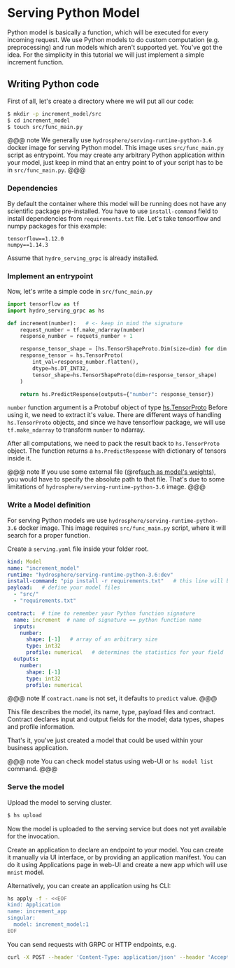 # Serving Python Model

Python model is basically a function, which will be executed for every incoming request.
We use Python models to do custom computation (e.g. preprocessing) and run models which aren't supported yet.
You've got the idea. For the simplicity in this tutorial we will just implement a simple increment function.

## Writing Python code
First of all, let's create a directory where we will put all our code:
```sh
$ mkdir -p increment_model/src
$ cd increment_model
$ touch src/func_main.py
``` 

@@@ note
We generally use `hydrosphere/serving-runtime-python-3.6` docker image for serving Python model.
This image uses `src/func_main.py` script as entrypoint.
You may create any arbitrary Python application within your model, 
just keep in mind that an entry point to of your script has to be in `src/func_main.py`.
@@@

### Dependencies
By default the container where this model will be running does not have any scientific package pre-installed. 
You have to use `install-command` field to install dependencies from `requirements.txt` file.
Let's take tensorflow and numpy packages for this example:

```
tensorflow==1.12.0
numpy==1.14.3
```

Assume that `hydro_serving_grpc` is already installed.

### Implement an entrypoint

Now, let's write a simple code in `src/func_main.py`
```python
import tensorflow as tf
import hydro_serving_grpc as hs

def increment(number):   # <- keep in mind the signature
    request_number = tf.make_ndarray(number)
    response_number = requets_number + 1

    response_tensor_shape = [hs.TensorShapeProto.Dim(size=dim) for dim in number.tensor_shape.dim]
    response_tensor = hs.TensorProto(
        int_val=response_number.flatten(), 
        dtype=hs.DT_INT32,
        tensor_shape=hs.TensorShapeProto(dim=response_tensor_shape)
    )

    return hs.PredictResponse(outputs={"number": response_tensor})
```
`number` function argument is a Protobuf object of type 
[hs.TensorProto](https://github.com/Hydrospheredata/hydro-serving-protos/blob/master/src/hydro_serving_grpc/tf/tensor.proto)
Before using it, we need to extract it's value. There are different ways of handling `hs.TensorProto` objects,
and since we have tensorflow package, we will use `tf.make_ndarray` to transform `number` to ndarray.

After all computations, we need to pack the result back to `hs.TensorProto` object.
The function returns a `hs.PredictResponse` with dictionary of tensors inside it.

@@@ note
If you use some external file (@ref[such as model's weights](index.md#preparing-the-model)), 
you would have to specify the absolute path to that file.
That's due to some limitations of `hydrosphere/serving-runtime-python-3.6` image.
@@@

### Write a Model definition

For serving Python models we use `hydrosphere/serving-runtime-python-3.6` docker image.
This image requires `src/func_main.py` script, where it will search for a proper function. 

Create a `serving.yaml` file inside your folder root.

```yaml
kind: Model
name: "increment_model"
runtime: "hydrosphere/serving-runtime-python-3.6:dev"
install-command: "pip install -r requirements.txt"   # this line will be executed during model build
payload:   # define your model files
  - "src/"
  - "requirements.txt"

contract:  # time to remember your Python function signature
  name: increment  # name of signature == python function name
  inputs:
    number:
      shape: [-1]   # array of an arbitrary size
      type: int32
      profile: numerical   # determines the statistics for your field
  outputs:
    number:
      shape: [-1]
      type: int32
      profile: numerical
```

@@@ note
If `contract.name` is not set, it defaults to `predict` value.
@@@

This file describes the model, its name, type, payload files and contract. 
Contract declares input and output fields for the model;
data types, shapes and profile information. 

That's it, you've just created a model that could be used within your business application. 

@@@ note
You can check model status using web-UI or `hs model list` command.
@@@

### Serve the model 

Upload the model to serving cluster.

```sh
$ hs upload
```

Now the model is uploaded to the serving service but does not yet available for the invocation.

Create an application to declare an endpoint to your model. 
You can create it manually via UI interface, or by providing an application manifest. 
You can do it using Applications page in web-UI and create a new app which will use `mnist` model. 

Alternatively, you can create an application using hs CLI:

```sh
hs apply -f - <<EOF
kind: Application
name: increment_app
singular:
  model: increment_model:1
EOF
```

You can send requests with GRPC or HTTP endpoints, e.g.

```sh 
curl -X POST --header 'Content-Type: application/json' --header 'Accept: application/json' -d '{ "number": [1] }' 'https://<host>/gateway/applications/increment_app'
```
